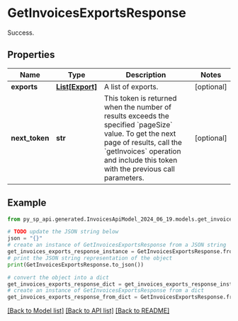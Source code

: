 # GetInvoicesExportsResponse

Success.

## Properties

Name | Type | Description | Notes
------------ | ------------- | ------------- | -------------
**exports** | [**List[Export]**](Export.md) | A list of exports. | [optional] 
**next_token** | **str** | This token is returned when the number of results exceeds the specified &#x60;pageSize&#x60; value. To get the next page of results, call the &#x60;getInvoices&#x60; operation and include this token with the previous call parameters. | [optional] 

## Example

```python
from py_sp_api.generated.InvoicesApiModel_2024_06_19.models.get_invoices_exports_response import GetInvoicesExportsResponse

# TODO update the JSON string below
json = "{}"
# create an instance of GetInvoicesExportsResponse from a JSON string
get_invoices_exports_response_instance = GetInvoicesExportsResponse.from_json(json)
# print the JSON string representation of the object
print(GetInvoicesExportsResponse.to_json())

# convert the object into a dict
get_invoices_exports_response_dict = get_invoices_exports_response_instance.to_dict()
# create an instance of GetInvoicesExportsResponse from a dict
get_invoices_exports_response_from_dict = GetInvoicesExportsResponse.from_dict(get_invoices_exports_response_dict)
```
[[Back to Model list]](../README.md#documentation-for-models) [[Back to API list]](../README.md#documentation-for-api-endpoints) [[Back to README]](../README.md)


